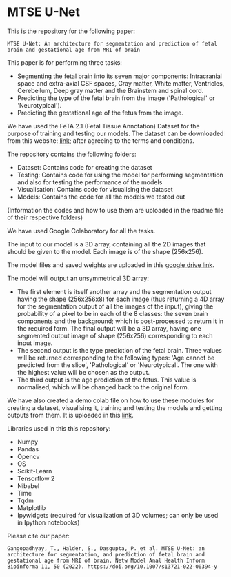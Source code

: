 # MTSE U-Net

This is the repository for the following paper: 
```
MTSE U-Net: An architecture for segmentation and prediction of fetal brain and gestational age from MRI of brain
```

This paper is for performing three tasks:
- Segmenting the fetal brain into its seven major components: Intracranial space and extra-axial CSF spaces, Gray matter, White matter, Ventricles, Cerebellum, Deep gray matter and the Brainstem and spinal cord.
- Predicting the type of the fetal brain from the image ('Pathological' or 'Neurotypical').
- Predicting the gestational age of the fetus from the image.

We have used the FeTA 2.1 (Fetal Tissue Annotation) Dataset for the purpose of training and testing our models. The dataset can be downloaded from this website: [link](https://zenodo.org/record/4541606#.Yqb6HHVBw_A); after agreeing to the terms and conditions.

The repository contains the following folders:
- Dataset: Contains code for creating the dataset
- Testing: Contains code for using the model for performing segmentation and also for testing the performance of the models
- Visualisation: Contains code for visualising the dataset
- Models: Contains the code for all the models we tested out

(Information the codes and how to use them are uploaded in the readme file of their respective folders)

We have used Google Colaboratory for all the tasks.

The input to our model is a 3D array, containing all the 2D images that should be given to the model. Each image is of the shape (256x256).

The model files and saved weights are uploaded in this [google drive link](https://drive.google.com/drive/folders/1APnGfspLJN9vU_PL0TSXS52TjynUAvnO?usp=sharing).

The model will output an unsymmetrical 3D array:

- The first element is itself another array and the segmentation output having the shape (256x256x8) for each image (thus returning a 4D array for the segmentation output of all the images of the input), giving the probability of a pixel to be in each of the 8 classes: the seven brain components and the background; which is post-processed to return it in the required form. The final output will be a 3D array, having one segmented output image of shape (256x256) corresponding to each input image.
- The second output is the type prediction of the fetal brain. Three values will be returned corresponding to the following types: 'Age cannot be predicted from the slice', 'Pathological' or 'Neurotypical'. The one with the highest value will be chosen as the output.
- The third output is the age prediction of the fetus. This value is normalised, which will be changed back to the original form.

We have also created a demo colab file on how to use these modules for creating a dataset, visualising it, training and testing the models and getting outputs from them. It is uploaded in this [link](https://colab.research.google.com/drive/1Pn-iytS_8yZU3JegqfJcD4QnyF47UY3R?usp=sharing).

Libraries used in this this repository:
- Numpy
- Pandas
- Opencv
- OS
- Scikit-Learn
- Tensorflow 2
- Nibabel
- Time
- Tqdm
- Matplotlib
- Ipywidgets (required for visualization of 3D volumes; can only be used in Ipython notebooks)

Please cite our paper:
```
Gangopadhyay, T., Halder, S., Dasgupta, P. et al. MTSE U-Net: an architecture for segmentation, and prediction of fetal brain and gestational age from MRI of brain. Netw Model Anal Health Inform Bioinforma 11, 50 (2022). https://doi.org/10.1007/s13721-022-00394-y
```
